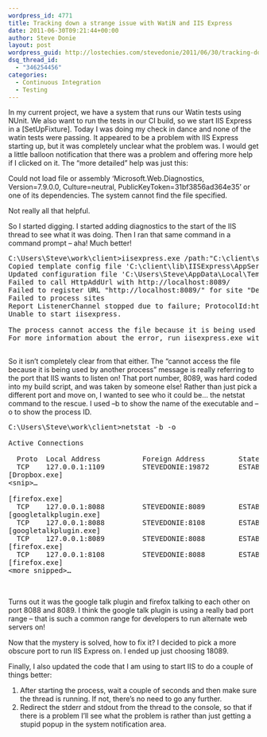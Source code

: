 ```yaml
---
wordpress_id: 4771
title: Tracking down a strange issue with WatiN and IIS Express
date: 2011-06-30T09:21:44+00:00
author: Steve Donie
layout: post
wordpress_guid: http://lostechies.com/stevedonie/2011/06/30/tracking-down-a-strange-issue-with-watin-and-iis-express/
dsq_thread_id:
  - "346254456"
categories:
  - Continuous Integration
  - Testing
---
```

In my current project, we have a system that runs our Watin tests using NUnit. We also want to run the tests in our CI build, so we start IIS Express in a [SetUpFixture]. Today I was doing my check in dance and none of the watin tests were passing. It appeared to be a problem with IIS Express starting up, but it was completely unclear what the problem was. I would get a little balloon notification that there was a problem and offering more help if I clicked on it. The “more detailed” help was just this:

Could not load file or assembly &#8216;Microsoft.Web.Diagnostics, Version=7.9.0.0, Culture=neutral, PublicKeyToken=31bf3856ad364e35&#8217; or one of its dependencies. The system cannot find the file specified.

Not really all that helpful.

So I started digging. I started adding diagnostics to the start of the IIS thread to see what it was doing. Then I ran that same command in a command prompt &#8211; aha! Much better!

<pre class="brush: plain;">C:\Users\Steve\work\client&gt;iisexpress.exe /path:"C:\client\src\Web" /port:8089
Copied template config file 'C:\client\lib\IISExpress\AppServer\applicationhost.config' to 'C:\Users\Steve\AppData\Local\Temp\iisexpress\applicationhost201141420241120.config'
Updated configuration file 'C:\Users\Steve\AppData\Local\Temp\iisexpress\applicationhost201141420241120.config' with given cmd line info.Starting IIS Express ...
Failed to call HttpAddUrl with http://localhost:8089/
Failed to register URL "http://localhost:8089/" for site "Development Web Site" application "/".   Error description: Theprocess cannot access the file because it is being used by another process. (0x80070020)Registration completed
Failed to process sites
Report ListenerChannel stopped due to failure; ProtocolId:http, ListenerChannelId:0HostableWebCore activation failed.
Unable to start iisexpress.

The process cannot access the file because it is being used by another process.
For more information about the error, run iisexpress.exe with the tracing switch enabled (/trace:error).

</pre>

So it isn’t completely clear from that either. The “cannot access the file because it is being used by another process” message is really referring to the port that IIS wants to listen on! That port number, 8089, was hard coded into my build script, and was taken by someone else! Rather than just pick a different port and move on, I wanted to see who it could be… the netstat command to the rescue. I used –b to show the name of the executable and –o to show the process ID.

<pre class="brush: plain;">C:\Users\Steve\work\client&gt;netstat -b -o

Active Connections

  Proto  Local Address          Foreign Address        State           PID
  TCP    127.0.0.1:1109         STEVEDONIE:19872       ESTABLISHED     4780
[Dropbox.exe]
&lt;snip&gt;…

[firefox.exe]
  TCP    127.0.0.1:8088         STEVEDONIE:8089        ESTABLISHED     8092
[googletalkplugin.exe]
  TCP    127.0.0.1:8088         STEVEDONIE:8108        ESTABLISHED     8092
[googletalkplugin.exe]
  TCP    127.0.0.1:8089         STEVEDONIE:8088        ESTABLISHED     7492
[firefox.exe]
  TCP    127.0.0.1:8108         STEVEDONIE:8088        ESTABLISHED     7492
[firefox.exe]
&lt;more snipped&gt;…


</pre>

Turns out it was the google talk plugin and firefox talking to each other on port 8088 and 8089. I think the google talk plugin is using a really bad port range &#8211; that is such a common range for developers to run alternate web servers on!

Now that the mystery is solved, how to fix it? I decided to pick a more obscure port to run IIS Express on. I ended up just choosing 18089.

Finally, I also updated the code that I am using to start IIS to do a couple of things better:  
1. After starting the process, wait a couple of seconds and then make sure the thread is running. If not, there&#8217;s no need to go any further.  
2. Redirect the stderr and stdout from the thread to the console, so that if there is a problem I&#8217;ll see what the problem is rather than just getting a stupid popup in the system notification area.
